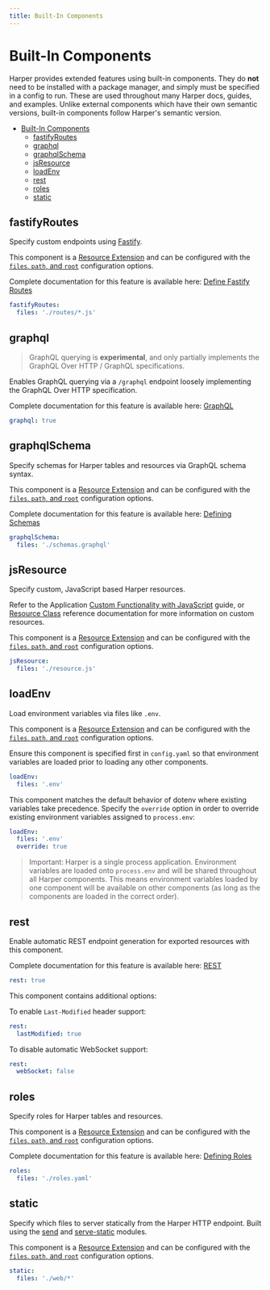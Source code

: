 ```yaml
---
title: Built-In Components
---
```


# Built-In Components

Harper provides extended features using built-in components. They do **not** need to be installed with a package manager, and simply must be specified in a config to run. These are used throughout many Harper docs, guides, and examples. Unlike external components which have their own semantic versions, built-in components follow Harper's semantic version.

- [Built-In Components](#built-in-components)
  - [fastifyRoutes](#fastifyroutes)
  - [graphql](#graphql)
  - [graphqlSchema](#graphqlschema)
  - [jsResource](#jsresource)
  - [loadEnv](#loadenv)
  - [rest](#rest)
  - [roles](#roles)
  - [static](#static)

<!-- ## authentication -->

<!-- ## clustering -->

## fastifyRoutes

Specify custom endpoints using [Fastify](https://fastify.dev/).

This component is a [Resource Extension](./reference#resource-extension) and can be configured with the [`files`, `path`, and `root`](./reference#resource-extension-configuration) configuration options.

Complete documentation for this feature is available here: [Define Fastify Routes](../applications/define-routes)

```yaml
fastifyRoutes:
  files: './routes/*.js'
```

## graphql

> GraphQL querying is **experimental**, and only partially implements the GraphQL Over HTTP / GraphQL specifications.

Enables GraphQL querying via a `/graphql` endpoint loosely implementing the GraphQL Over HTTP specification.

Complete documentation for this feature is available here: [GraphQL](../../reference/graphql)

```yaml
graphql: true
```

## graphqlSchema

Specify schemas for Harper tables and resources via GraphQL schema syntax.

This component is a [Resource Extension](./reference#resource-extension) and can be configured with the [`files`, `path`, and `root`](./reference#resource-extension-configuration) configuration options.

Complete documentation for this feature is available here: [Defining Schemas](../applications/defining-schemas)

```yaml
graphqlSchema:
  files: './schemas.graphql'
```

## jsResource

Specify custom, JavaScript based Harper resources.

Refer to the Application [Custom Functionality with JavaScript](../applications/#custom-functionality-with-javascript) guide, or [Resource Class](../../reference/resource) reference documentation for more information on custom resources.

This component is a [Resource Extension](./reference#resource-extension) and can be configured with the [`files`, `path`, and `root`](./reference#resource-extension-configuration) configuration options.

```yaml
jsResource:
  files: './resource.js'
```

## loadEnv

Load environment variables via files like `.env`.

This component is a [Resource Extension](./reference#resource-extension) and can be configured with the [`files`, `path`, and `root`](./reference#resource-extension-configuration) configuration options.

Ensure this component is specified first in `config.yaml` so that environment variables are loaded prior to loading any other components.

```yaml
loadEnv:
  files: '.env'
```

This component matches the default behavior of dotenv where existing variables take precedence. Specify the `override` option in order to override existing environment variables assigned to `process.env`:

```yaml
loadEnv:
  files: '.env'
  override: true
```

> Important: Harper is a single process application. Environment variables are loaded onto `process.env` and will be shared throughout all Harper components. This means environment variables loaded by one component will be available on other components (as long as the components are loaded in the correct order).

<!-- ## login -->

<!-- ## mqtt -->

<!-- ## operationsApi -->

<!-- ## replication -->

## rest

Enable automatic REST endpoint generation for exported resources with this component.

Complete documentation for this feature is available here: [REST](../rest)

```yaml
rest: true
```

This component contains additional options:

To enable `Last-Modified` header support:

```yaml
rest:
  lastModified: true
```

To disable automatic WebSocket support:

```yaml
rest:
  webSocket: false
```

## roles

Specify roles for Harper tables and resources.

This component is a [Resource Extension](./reference#resource-extension) and can be configured with the [`files`, `path`, and `root`](./reference#resource-extension-configuration) configuration options.

Complete documentation for this feature is available here: [Defining Roles](../applications/defining-roles)

```yaml
roles:
  files: './roles.yaml'
```

## static

Specify which files to server statically from the Harper HTTP endpoint. Built using the [send](https://www.npmjs.com/package/send) and [serve-static](https://www.npmjs.com/package/serve-static) modules.

This component is a [Resource Extension](./reference#resource-extension) and can be configured with the [`files`, `path`, and `root`](./reference#resource-extension-configuration) configuration options.

```yaml
static:
  files: './web/*'
```
